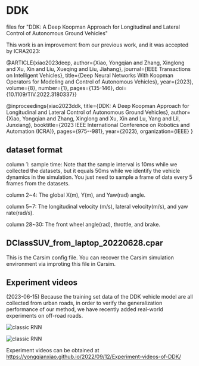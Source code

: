 # DDK
files for "DDK: A Deep Koopman Approach for Longitudinal and Lateral Control of Autonomous Ground Vehicles"


This work is an improvement from our previous work, and it was accepted by ICRA2023: 

@ARTICLE{xiao2023deep, author={Xiao, Yongqian and Zhang, Xinglong and Xu, Xin and Liu, Xueqing and Liu, Jiahang}, journal={IEEE Transactions on Intelligent Vehicles}, title={Deep Neural Networks With Koopman Operators for Modeling and Control of Autonomous Vehicles}, year={2023}, volume={8}, number={1}, pages={135-146}, doi={10.1109/TIV.2022.3180337}}

@inproceedings{xiao2023ddk,
  title={DDK: A Deep Koopman Approach for Longitudinal and Lateral Control of Autonomous Ground Vehicles},
  author={Xiao, Yongqian and Zhang, Xinglong and Xu, Xin and Lu, Yang and Lil, Junxiang},
  booktitle={2023 IEEE International Conference on Robotics and Automation (ICRA)},
  pages={975--981},
  year={2023},
  organization={IEEE}
}

## dataset format

column 1: sample time: Note that the sample interval is 10ms while we collected the datasets, but it equals 50ms while we identify the vehicle dynamics in the simulation. You just need to sample a frame of data every 5 frames from the datasets.

column 2~4: The global X(m), Y(m), and Yaw(rad) angle.

column 5~7: The longitudinal velocity (m/s), lateral velocity(m/s), and yaw rate(rad/s).

column 28~30: The front wheel angle(rad), throttle, and brake.

## DClassSUV_from_laptop_20220628.cpar

This is the Carsim config file. You can recover the Carsim simulation environment via improting this file in Carsim.

## Experiment videos

(2023-06-15)
Because the training set data of the DDK vehicle model are all collected from urban roads, in order to verify the generalization performance of our method, we have recently added real-world experiments on off-road roads. 

![classic RNN](https://od.lk/s/ODFfNjc3MzAxNjhf/off_road_ref.png)

![classic RNN](https://od.lk/s/ODFfNjc3MzAxNDJf/DKMPC_track_result.png)

Experiment videos can be obtained at https://yongqianxiao.github.io/2022/09/12/Experiment-videos-of-DDK/
